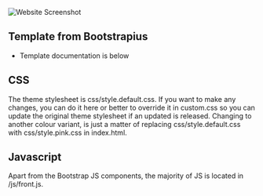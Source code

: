 
![Website Screenshot](https://github.com/KaiyoteSoft/blog/blob/master/img/trout.jpg?raw=true)


## Template from Bootstrapius 
- Template documentation is below 

CSS
----------

The theme stylesheet is css/style.default.css. If you want to make any changes, 
you can do it here or better to override it in custom.css so you can update the original theme stylesheet if an updated is released. 
Changing to another colour variant, is just a matter of replacing css/style.default.css with css/style.pink.css in index.html.

Javascript
----------

Apart from the Bootstrap JS components, the majority of JS is located in /js/front.js. 

